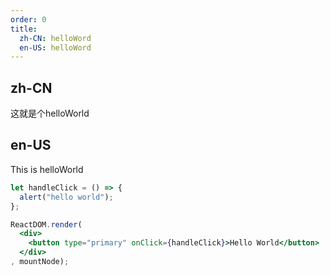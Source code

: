 ```yaml
---
order: 0
title:
  zh-CN: helloWord
  en-US: helloWord
---
```


## zh-CN
这就是个helloWorld

## en-US

This is helloWorld

````jsx
let handleClick = () => {
  alert("hello world");
};

ReactDOM.render(
  <div>
    <button type="primary" onClick={handleClick}>Hello World</button>
  </div>
, mountNode);
````
